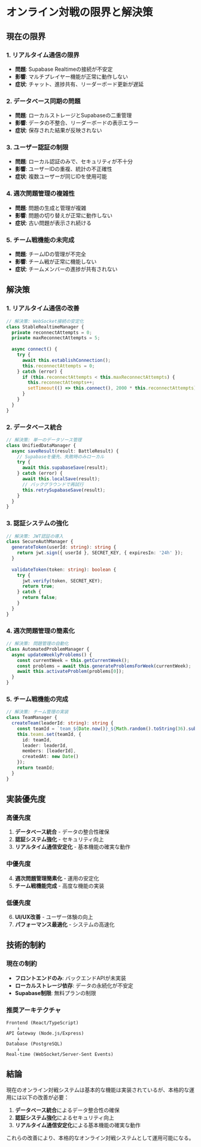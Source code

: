 # オンライン対戦の限界と解決策

## 現在の限界

### 1. **リアルタイム通信の限界**
- **問題**: Supabase Realtimeの接続が不安定
- **影響**: マルチプレイヤー機能が正常に動作しない
- **症状**: チャット、進捗共有、リーダーボード更新が遅延

### 2. **データベース同期の問題**
- **問題**: ローカルストレージとSupabaseの二重管理
- **影響**: データの不整合、リーダーボードの表示エラー
- **症状**: 保存された結果が反映されない

### 3. **ユーザー認証の制限**
- **問題**: ローカル認証のみで、セキュリティが不十分
- **影響**: ユーザーIDの重複、統計の不正確性
- **症状**: 複数ユーザーが同じIDを使用可能

### 4. **週次問題管理の複雑性**
- **問題**: 問題の生成と管理が複雑
- **影響**: 問題の切り替えが正常に動作しない
- **症状**: 古い問題が表示され続ける

### 5. **チーム戦機能の未完成**
- **問題**: チームIDの管理が不完全
- **影響**: チーム戦が正常に機能しない
- **症状**: チームメンバーの進捗が共有されない

## 解決策

### 1. **リアルタイム通信の改善**
```typescript
// 解決策: WebSocket接続の安定化
class StableRealtimeManager {
  private reconnectAttempts = 0;
  private maxReconnectAttempts = 5;
  
  async connect() {
    try {
      await this.establishConnection();
      this.reconnectAttempts = 0;
    } catch (error) {
      if (this.reconnectAttempts < this.maxReconnectAttempts) {
        this.reconnectAttempts++;
        setTimeout(() => this.connect(), 2000 * this.reconnectAttempts);
      }
    }
  }
}
```

### 2. **データベース統合**
```typescript
// 解決策: 単一のデータソース管理
class UnifiedDataManager {
  async saveResult(result: BattleResult) {
    // Supabaseを優先、失敗時のみローカル
    try {
      await this.supabaseSave(result);
    } catch (error) {
      await this.localSave(result);
      // バックグラウンドで再試行
      this.retrySupabaseSave(result);
    }
  }
}
```

### 3. **認証システムの強化**
```typescript
// 解決策: JWT認証の導入
class SecureAuthManager {
  generateToken(userId: string): string {
    return jwt.sign({ userId }, SECRET_KEY, { expiresIn: '24h' });
  }
  
  validateToken(token: string): boolean {
    try {
      jwt.verify(token, SECRET_KEY);
      return true;
    } catch {
      return false;
    }
  }
}
```

### 4. **週次問題管理の簡素化**
```typescript
// 解決策: 問題管理の自動化
class AutomatedProblemManager {
  async updateWeeklyProblems() {
    const currentWeek = this.getCurrentWeek();
    const problems = await this.generateProblemsForWeek(currentWeek);
    await this.activateProblem(problems[0]);
  }
}
```

### 5. **チーム戦機能の完成**
```typescript
// 解決策: チーム管理の実装
class TeamManager {
  createTeam(leaderId: string): string {
    const teamId = `team_${Date.now()}_${Math.random().toString(36).substr(2, 9)}`;
    this.teams.set(teamId, {
      id: teamId,
      leader: leaderId,
      members: [leaderId],
      createdAt: new Date()
    });
    return teamId;
  }
}
```

## 実装優先度

### **高優先度**
1. **データベース統合** - データの整合性確保
2. **認証システム強化** - セキュリティ向上
3. **リアルタイム通信安定化** - 基本機能の確実な動作

### **中優先度**
4. **週次問題管理簡素化** - 運用の安定化
5. **チーム戦機能完成** - 高度な機能の実装

### **低優先度**
6. **UI/UX改善** - ユーザー体験の向上
7. **パフォーマンス最適化** - システムの高速化

## 技術的制約

### **現在の制約**
- **フロントエンドのみ**: バックエンドAPIが未実装
- **ローカルストレージ依存**: データの永続化が不安定
- **Supabase制限**: 無料プランの制限

### **推奨アーキテクチャ**
```
Frontend (React/TypeScript)
    ↓
API Gateway (Node.js/Express)
    ↓
Database (PostgreSQL)
    ↓
Real-time (WebSocket/Server-Sent Events)
```

## 結論

現在のオンライン対戦システムは基本的な機能は実装されているが、本格的な運用には以下の改善が必要：

1. **データベース統合**によるデータ整合性の確保
2. **認証システム強化**によるセキュリティ向上
3. **リアルタイム通信安定化**による基本機能の確実な動作

これらの改善により、本格的なオンライン対戦システムとして運用可能になる。


